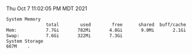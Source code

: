 Thu Oct  7 11:02:05 PM MDT 2021
```bash
System Memory
               total        used        free      shared  buff/cache   available
Mem:           7.7Gi       782Mi       4.8Gi       9.0Mi       2.1Gi       6.6Gi
Swap:          7.6Gi       322Mi       7.3Gi
System Storage
667M	.
```
